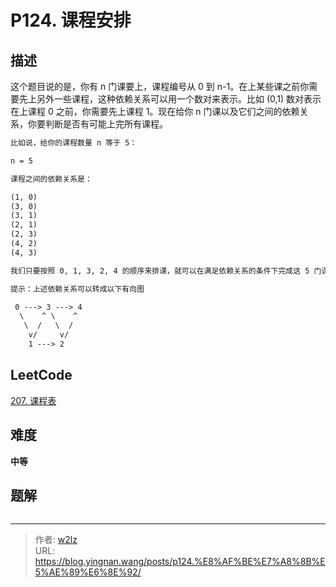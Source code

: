 # P124. 课程安排


<!--more-->

## 描述

这个题目说的是，你有 n 门课要上，课程编号从 0 到 n-1。在上某些课之前你需要先上另外一些课程，这种依赖关系可以用一个数对来表示。比如 (0,1) 数对表示在上课程 0 之前，你需要先上课程 1。现在给你 n 门课以及它们之间的依赖关系，你要判断是否有可能上完所有课程。

```markdown
比如说，给你的课程数量 n 等于 5：

n = 5

课程之间的依赖关系是：

(1, 0)
(3, 0)
(3, 1)
(2, 1)
(2, 3)
(4, 2)
(4, 3)

我们只要按照 0, 1, 3, 2, 4 的顺序来排课，就可以在满足依赖关系的条件下完成这 5 门课。因此返回 true。

提示：上述依赖关系可以转成以下有向图

 0 ---> 3 ---> 4
  \    ^ \    ^
   \  /   \  /
    v/     v/
    1 ---> 2
```

## LeetCode

[207. 课程表](https://leetcode.cn/problems/course-schedule/description/)

## 难度

**中等**

## 题解

```java

```


---

> 作者: [w2lz](https://github.com/w2lz)  
> URL: https://blog.yingnan.wang/posts/p124.%E8%AF%BE%E7%A8%8B%E5%AE%89%E6%8E%92/  

